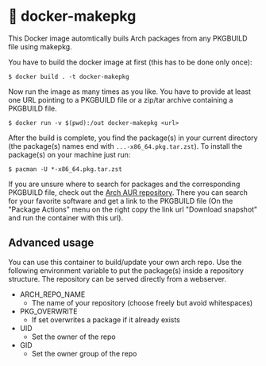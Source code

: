 # 🐋 docker-makepkg

This Docker image automtically buils Arch packages from any PKGBUILD file using makepkg.

You have to build the docker image at first (this has to be done only once):

```
$ docker build . -t docker-makepkg
```

Now run the image as many times as you like. You have to provide at least one URL pointing to a PKGBUILD file or a zip/tar archive containing a PKGBUILD file.

```
$ docker run -v $(pwd):/out docker-makepkg <url>
```

After the build is complete, you find the package(s) in your current directory (the package(s) names end with `...-x86_64.pkg.tar.zst`). To install the package(s) on your machine just run:

```
$ pacman -U *-x86_64.pkg.tar.zst
```

If you are unsure where to search for packages and the corresponding PKGBUILD file, check out the [Arch AUR repository](https://aur.archlinux.org/packages). There you can search for your favorite software and get a link to the PKGBUILD file (On the "Package Actions" menu on the right copy the link url "Download snapshot" and run the container with this url).

## Advanced usage

You can use this container to build/update your own arch repo. Use the following environment variable to put the package(s) inside a repository structure. The repository can be served directly from a webserver.

* ARCH_REPO_NAME
    * The name of your repository (choose freely but avoid whitespaces)
* PKG_OVERWRITE
    * If set overwrites a package if it already exists
* UID
    * Set the owner of the repo
* GID
    * Set the owner group of the repo
